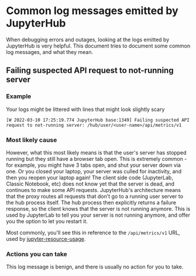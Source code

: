 # Common log messages emitted by JupyterHub

When debugging errors and outages, looking at the logs emitted by
JupyterHub is very helpful. This document tries to document some common
log messages, and what they mean.

## Failing suspected API request to not-running server

### Example

Your logs might be littered with lines that might look slightly scary

```
[W 2022-03-10 17:25:19.774 JupyterHub base:1349] Failing suspected API request to not-running server: /hub/user/<user-name>/api/metrics/v1
```

### Most likely cause

However, what this most likely means is that the user's server has
stopped running but they still have a browser tab open. This is
extremely common - for example, you might have 3 tabs open, and shut
your server down via one. Or you closed your laptop, your server was
culled for inactivity, and then you reopen your laptop again! The
client side code (JupyterLab, Classic Notebook, etc) does not know
yet that the server is dead, and continues to make some API requests.
JupyterHub's architecture means that the proxy routes all requests that
don't go to a running user server to the hub process itself. The hub
process then explicitly returns a failure response, so the client knows
that the server is not running anymore. This is used by JupyterLab to
tell you your server is not running anymore, and offer you the option
to let you restart it.

Most commonly, you'll see this in reference to the `/api/metrics/v1`
URL, used by [jupyter-resource-usage](https://github.com/jupyter-server/jupyter-resource-usage).

### Actions you can take

This log message is benign, and there is usually no action for you to take.
